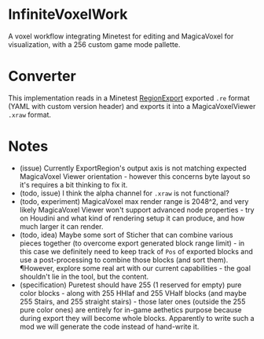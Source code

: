 # InfiniteVoxelWork
A voxel workflow integrating Minetest for editing and MagicaVoxel for visualization, with a 256 custom game mode pallette.

# Converter

This implementation reads in a Minetest [RegionExport](https://github.com/Charles-Zhang-Minetest/RegionExport) exported `.re` format (YAML with custom version header) and exports it into a MagicaVoxelViewer `.xraw` format.

# Notes

* (issue) Currently ExportRegion's output axis is not matching expected MagicaVoxel Viewer orientation - however this concerns byte layout so it's requires a bit thinking to fix it.
* (todo, issue) I think the alpha channel for `.xraw` is not functional?
* (todo, experiment) MagicaVoxel max render range is 2048^2, and very likely MagicaVoxel Viewer won't support advanced node properties - try on Houdini and what kind of rendering setup it can produce, and how much larger it can render.
* (todo, idea) Maybe some sort of Sticher that can combine various pieces together (to overcome export generated block range limit) - in this case we definitely need to keep track of `Pos` of exported blocks and use a post-processing to combine those blocks (and sort them). ¶However, explore some real art with our current capabilities - the goal shouldn't lie in the tool, but the content.
* (specification) Puretest should have 255 (1 reserved for empty) pure color blocks - along with 255 HHlaf and 255 VHalf blocks (and maybe 255 Stairs, and 255 straight stairs) - those later ones (outside the 255 pure color ones) are entirely for in-game aethetics purpose because during export they will become whole blocks. Apparently to write such a mod we will generate the code instead of hand-write it.
